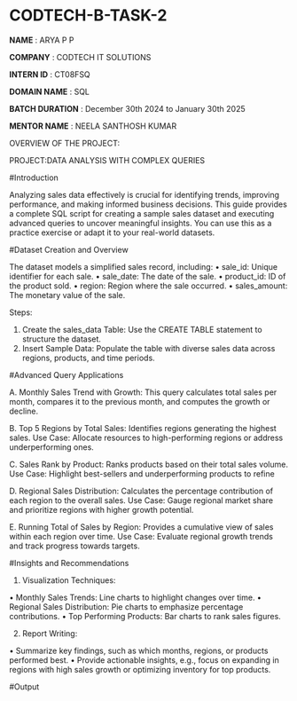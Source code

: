 # CODTECH-B-TASK-2

**NAME** : ARYA P P

**COMPANY** : CODTECH IT SOLUTIONS

**INTERN ID** : CT08FSQ

**DOMAIN NAME** : SQL

**BATCH DURATION** : December 30th 2024 to January 30th 2025

**MENTOR NAME** : NEELA SANTHOSH KUMAR

OVERVIEW OF THE PROJECT:

PROJECT:DATA ANALYSIS WITH COMPLEX QUERIES

#Introduction

Analyzing sales data effectively is crucial for identifying trends, improving performance, and making informed business decisions. This guide provides a complete SQL script for creating a sample sales dataset and executing advanced queries to uncover meaningful insights. You can use this as a practice exercise or adapt it to your real-world datasets.

#Dataset Creation and Overview

The dataset models a simplified sales record, including:
•	sale_id: Unique identifier for each sale.
•	sale_date: The date of the sale.
•	product_id: ID of the product sold.
•	region: Region where the sale occurred.
•	sales_amount: The monetary value of the sale.

Steps:
1. Create the sales_data Table: Use the CREATE TABLE statement to structure the dataset.
2. Insert Sample Data: Populate the table with diverse sales data across regions, products, and time periods.

#Advanced Query Applications

A. Monthly Sales Trend with Growth:
This query calculates total sales per month, compares it to the previous month, and computes the growth or decline.

B. Top 5 Regions by Total Sales:
Identifies regions generating the highest sales.
Use Case: Allocate resources to high-performing regions or address underperforming ones.

C. Sales Rank by Product:
Ranks products based on their total sales volume.
Use Case: Highlight best-sellers and underperforming products to refine 

D. Regional Sales Distribution:
Calculates the percentage contribution of each region to the overall sales.
Use Case: Gauge regional market share and prioritize regions with higher growth potential.

E. Running Total of Sales by Region:
Provides a cumulative view of sales within each region over time.
Use Case: Evaluate regional growth trends and track progress towards targets.

#Insights and Recommendations

1. Visualization Techniques:

•	Monthly Sales Trends: Line charts to highlight changes over time.
•	Regional Sales Distribution: Pie charts to emphasize percentage contributions.
•	Top Performing Products: Bar charts to rank sales figures.

2. Report Writing:

•	Summarize key findings, such as which months, regions, or products performed best.
•	Provide actionable insights, e.g., focus on expanding in regions with high sales growth or optimizing inventory for top products.

#Output

